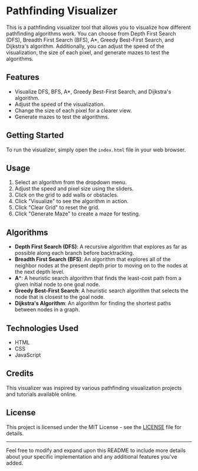# Pathfinding Visualizer

This is a pathfinding visualizer tool that allows you to visualize how different pathfinding algorithms work. You can choose from Depth First Search (DFS), Breadth First Search (BFS), A*, Greedy Best-First Search, and Dijkstra's algorithm. Additionally, you can adjust the speed of the visualization, the size of each pixel, and generate mazes to test the algorithms.

## Features

- Visualize DFS, BFS, A*, Greedy Best-First Search, and Dijkstra's algorithm.
- Adjust the speed of the visualization.
- Change the size of each pixel for a clearer view.
- Generate mazes to test the algorithms.

## Getting Started

To run the visualizer, simply open the `index.html` file in your web browser.

## Usage

1. Select an algorithm from the dropdown menu.
2. Adjust the speed and pixel size using the sliders.
3. Click on the grid to add walls or obstacles.
4. Click "Visualize" to see the algorithm in action.
5. Click "Clear Grid" to reset the grid.
6. Click "Generate Maze" to create a maze for testing.

## Algorithms

- **Depth First Search (DFS)**: A recursive algorithm that explores as far as possible along each branch before backtracking.
- **Breadth First Search (BFS)**: An algorithm that explores all of the neighbor nodes at the present depth prior to moving on to the nodes at the next depth level.
- **A***: A heuristic search algorithm that finds the least-cost path from a given initial node to one goal node.
- **Greedy Best-First Search**: A heuristic search algorithm that selects the node that is closest to the goal node.
- **Dijkstra's Algorithm**: An algorithm for finding the shortest paths between nodes in a graph.

## Technologies Used

- HTML
- CSS
- JavaScript

## Credits

This visualizer was inspired by various pathfinding visualization projects and tutorials available online.

## License

This project is licensed under the MIT License - see the [LICENSE](LICENSE) file for details.

---

Feel free to modify and expand upon this README to include more details about your specific implementation and any additional features you've added.
